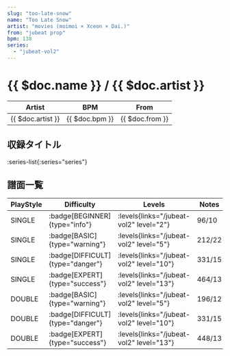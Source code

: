 ```yaml
---
slug: "too-late-snow"
name: "Too Late Snow"
artist: "movies (moimoi × Xceon × Dai.)"
from: "jubeat prop"
bpm: 138
series:
  - "jubeat-vol2"
---
```


# {{ $doc.name }} / {{ $doc.artist }}

|Artist|BPM|From|
|------|---|----|
|{{ $doc.artist }}|{{ $doc.bpm }}|{{ $doc.from }}|

## 収録タイトル

:series-list{:series="series"}

## 譜面一覧

|PlayStyle|Difficulty|Levels|Notes|Movie|
|---------|----------|------|-----|-----|
|SINGLE| :badge[BEGINNER]{type="info"}| :levels{links="/jubeat-vol2" level="2"}|96/10||
|SINGLE| :badge[BASIC]{type="warning"}| :levels{links="/jubeat-vol2" level="5"}|212/22||
|SINGLE| :badge[DIFFICULT]{type="danger"}| :levels{links="/jubeat-vol2" level="10"}|331/15||
|SINGLE| :badge[EXPERT]{type="success"}| :levels{links="/jubeat-vol2" level="13"}|464/13||
|DOUBLE| :badge[BASIC]{type="warning"}| :levels{links="/jubeat-vol2" level="5"}|196/12||
|DOUBLE| :badge[DIFFICULT]{type="danger"}| :levels{links="/jubeat-vol2" level="10"}|331/15||
|DOUBLE| :badge[EXPERT]{type="success"}| :levels{links="/jubeat-vol2" level="13"}|448/13||
